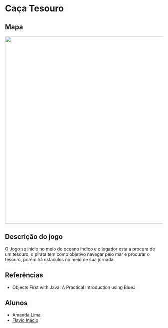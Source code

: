 <h1>Caça Tesouro</h1>

## Mapa
<kbd>
  <img src = "https://user-images.githubusercontent.com/114360385/192161888-b9381165-0128-4d8a-aa65-51e80df8649f.png" width = "600px">
</kbd>

## Descrição do jogo
O Jogo se inicio no meio do oceano indico e o jogador esta a procura de um tesouro, o pirata tem como objetivo navegar pelo mar e procurar o tesouro, porém há ostaculos no meio de sua jornada.

## Referências
* Objects First with Java: A Practical Introduction using BlueJ

## Alunos

* [Amanda Lima](https://github.com/Papandalimadev)
* [Flavio Inácio](https://github.com/FlavioInacio-jf)
